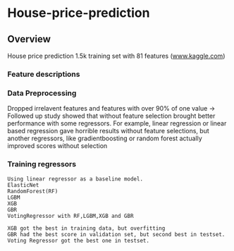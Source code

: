 # House-price-prediction

## Overview
House price prediction
1.5k training set with 81 features (www.kaggle.com)

### Feature descriptions

### Data Preprocessing
Dropped irrelavent features and features with over 90% of one value -> Followed up study showed that without feature selection brought better performance with some regressors. For example, linear regression or linear based regression gave horrible results without feature selections, but another regressors, like gradientboosting or random forest actually improved scores without selection

### Training regressors
```
Using linear regressor as a baseline model. 
ElasticNet
RandomForest(RF)
LGBM
XGB
GBR
VotingRegressor with RF,LGBM,XGB and GBR

XGB got the best in training data, but overfitting
GBR had the best score in validation set, but second best in testset.
Voting Regressor got the best one in testset.
```
